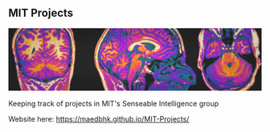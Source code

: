 
## MIT Projects

![banner](assets/images/coverphoto_mk.png)

Keeping track of projects in MIT's Senseable Intelligence group

Website here: https://maedbhk.github.io/MIT-Projects/

